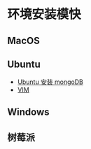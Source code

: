 # 环境安装模快

## MacOS

## Ubuntu

- [Ubuntu 安装 mongoDB](./ubuntu_install_mongodb.md)
- [VIM](./use_vim.md)

## Windows

## 树莓派
